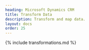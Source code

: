 ```yaml
---
heading: Microsoft Dynamics CRM
title: Transform Data
description: Transform and map data.
layout: docs
order: 25
---
```


{% include transformations.md %}
